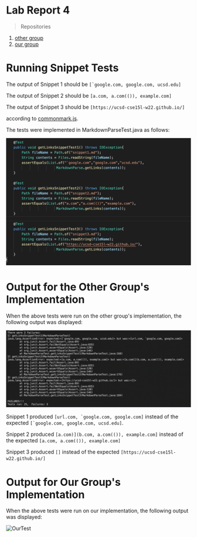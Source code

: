 # Lab Report 4

> Repositories
1. [other group](https://github.com/bimai25/markdown-parse-brandon)
2. [our group](https://github.com/jackmontoro/markdownparse-jackweek5)


# Running Snippet Tests

The output of Snippet 1 should be ```[`google.com, google.com, ucsd.edu]```

The output of Snippet 2 should be ```[a.com, a.com(()), example.com]```

The output of Snippet 3 should be ```[https://ucsd-cse15l-w22.github.io/]```

according to [commonmark.js](https://spec.commonmark.org/dingus/).

The tests were implemented in MarkdownParseTest.java as follows:

![SnippetTests](SnippetTests.png)

# Output for the Other Group's Implementation

When the above tests were run on the other group's implementation, the following output was displayed:

![OtherTest](OtherTest.png)

Snippet 1 produced ```[url.com, `google.com, google.com]``` instead of the expected ```[`google.com, google.com, ucsd.edu]```.

Snippet 2 produced ```[a.com)](b.com, a.com(()), example.com]``` instead of the expected 
```[a.com, a.com(()), example.com]```

Snippet 3 produced ```[]``` instead of the expected ```[https://ucsd-cse15l-w22.github.io/]```

# Output for Our Group's Implementation

When the above tests were run on our implementation, the following output was displayed:

![OurTest](OurTest.png)
